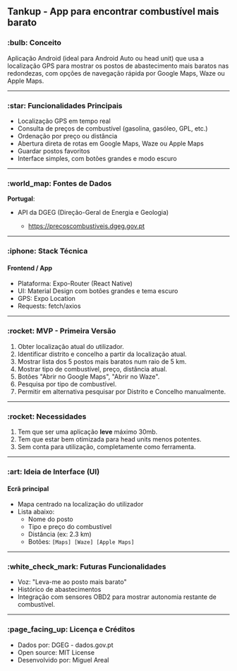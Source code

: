 ## Tankup - App para encontrar combustível mais barato

### \:bulb: Conceito

Aplicação Android (ideal para Android Auto ou head unit) que usa a localização GPS para mostrar os postos de abastecimento mais baratos nas redondezas, com opções de navegação rápida por Google Maps, Waze ou Apple Maps.

---

### \:star: Funcionalidades Principais

* Localização GPS em tempo real
* Consulta de preços de combustível (gasolina, gasóleo, GPL, etc.)
* Ordenação por preço ou distância
* Abertura direta de rotas em Google Maps, Waze ou Apple Maps
* Guardar postos favoritos
* Interface simples, com botões grandes e modo escuro

---

### \:world\_map: Fontes de Dados

**Portugal**:

* API da DGEG (Direção-Geral de Energia e Geologia)

  * https://precoscombustiveis.dgeg.gov.pt
---

### \:iphone: Stack Técnica 

#### Frontend / App

* Plataforma: Expo-Router (React Native)
* UI: Material Design com botões grandes e tema escuro
* GPS: Expo Location
* Requests: fetch/axios
  
---

### \:rocket: MVP - Primeira Versão

1. Obter localização atual do utilizador.
2. Identificar distrito e concelho a partir da localização atual.
3. Mostrar lista dos 5 postos mais baratos num raio de 5 km.
4. Mostrar tipo de combustível, preço, distância atual.
5. Botões "Abrir no Google Maps", "Abrir no Waze".
6. Pesquisa por tipo de combustível.
7. Permitir em alternativa pesquisar por Distrito e Concelho manualmente.

---

### \:rocket: Necessidades
1. Tem que ser uma aplicação **leve** máximo 30mb.
2. Tem que estar bem otimizada para head units menos potentes.
3. Sem conta para utilização, completamente como ferramenta.

---

### \:art: Ideia de Interface (UI)

#### Ecrã principal

* Mapa centrado na localização do utilizador
* Lista abaixo:
  * Nome do posto
  * Tipo e preço do combustível
  * Distância (ex: 2.3 km)
  * Botões: `[Maps] [Waze] [Apple Maps]`

---

### \:white\_check\_mark: Futuras Funcionalidades

* Voz: "Leva-me ao posto mais barato"
* Histórico de abastecimentos
* Integração com sensores OBD2 para mostrar autonomia restante de combustível.

---

### \:page\_facing\_up: Licença e Créditos

* Dados por: DGEG - dados.gov.pt
* Open source: MIT License
* Desenvolvido por: Miguel Areal
